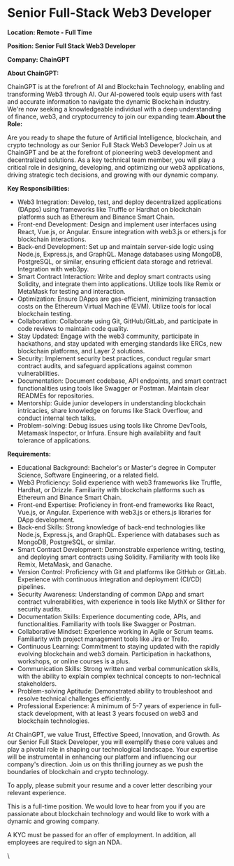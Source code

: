 # Senior Full-Stack Web3 Developer

**Location: Remote - Full Time**

**Position: Senior Full Stack Web3 Developer**

**Company: ChainGPT**



**About ChainGPT:**

ChainGPT is at the forefront of AI and Blockchain Technology, enabling and transforming Web3 through AI. Our AI-powered tools equip users with fast and accurate information to navigate the dynamic Blockchain industry. We're now seeking a knowledgeable individual with a deep understanding of finance, web3, and cryptocurrency to join our expanding team.**About the Role:**

Are you ready to shape the future of Artificial Intelligence, blockchain, and crypto technology as our Senior Full Stack Web3 Developer? Join us at ChainGPT and be at the forefront of pioneering web3 development and decentralized solutions. As a key technical team member, you will play a critical role in designing, developing, and optimizing our web3 applications, driving strategic tech decisions, and growing with our dynamic company.

**Key Responsibilities:**

* Web3 Integration: Develop, test, and deploy decentralized applications (DApps) using frameworks like Truffle or Hardhat on blockchain platforms such as Ethereum and Binance Smart Chain.
* Front-end Development: Design and implement user interfaces using React, Vue.js, or Angular. Ensure integration with web3.js or ethers.js for blockchain interactions.
* Back-end Development: Set up and maintain server-side logic using Node.js, Express.js, and GraphQL. Manage databases using MongoDB, PostgreSQL, or similar, ensuring efficient data storage and retrieval. Integration with web3py.
* Smart Contract Interaction: Write and deploy smart contracts using Solidity, and integrate them into applications. Utilize tools like Remix or MetaMask for testing and interaction.
* Optimization: Ensure DApps are gas-efficient, minimizing transaction costs on the Ethereum Virtual Machine (EVM). Utilize tools for local blockchain testing.
* Collaboration: Collaborate using Git, GitHub/GitLab, and participate in code reviews to maintain code quality.&#x20;
* Stay Updated: Engage with the web3 community, participate in hackathons, and stay updated with emerging standards like ERCs, new blockchain platforms, and Layer 2 solutions.
* Security: Implement security best practices, conduct regular smart contract audits, and safeguard applications against common vulnerabilities.
* Documentation: Document codebase, API endpoints, and smart contract functionalities using tools like Swagger or Postman. Maintain clear READMEs for repositories.
* Mentorship: Guide junior developers in understanding blockchain intricacies, share knowledge on forums like Stack Overflow, and conduct internal tech talks.
* Problem-solving: Debug issues using tools like Chrome DevTools, Metamask Inspector, or Infura. Ensure high availability and fault tolerance of applications.

**Requirements:**

* Educational Background: Bachelor's or Master's degree in Computer Science, Software Engineering, or a related field.
* Web3 Proficiency: Solid experience with web3 frameworks like Truffle, Hardhat, or Drizzle. Familiarity with blockchain platforms such as Ethereum and Binance Smart Chain.
* Front-end Expertise: Proficiency in front-end frameworks like React, Vue.js, or Angular. Experience with web3.js or ethers.js libraries for DApp development.
* Back-end Skills: Strong knowledge of back-end technologies like Node.js, Express.js, and GraphQL. Experience with databases such as MongoDB, PostgreSQL, or similar.
* Smart Contract Development: Demonstrable experience writing, testing, and deploying smart contracts using Solidity. Familiarity with tools like Remix, MetaMask, and Ganache.
* Version Control: Proficiency with Git and platforms like GitHub or GitLab. Experience with continuous integration and deployment (CI/CD) pipelines.
* Security Awareness: Understanding of common DApp and smart contract vulnerabilities, with experience in tools like MythX or Slither for security audits.
* Documentation Skills: Experience documenting code, APIs, and functionalities. Familiarity with tools like Swagger or Postman.
* Collaborative Mindset: Experience working in Agile or Scrum teams. Familiarity with project management tools like Jira or Trello.
* Continuous Learning: Commitment to staying updated with the rapidly evolving blockchain and web3 domain. Participation in hackathons, workshops, or online courses is a plus.
* Communication Skills: Strong written and verbal communication skills, with the ability to explain complex technical concepts to non-technical stakeholders.
* Problem-solving Aptitude: Demonstrated ability to troubleshoot and resolve technical challenges efficiently.
* Professional Experience: A minimum of 5-7 years of experience in full-stack development, with at least 3 years focused on web3 and blockchain technologies.

At ChainGPT, we value Trust, Effective Speed, Innovation, and Growth. As our Senior Full Stack Developer, you will exemplify these core values and play a pivotal role in shaping our technological landscape. Your expertise will be instrumental in enhancing our platform and influencing our company's direction. Join us on this thrilling journey as we push the boundaries of blockchain and crypto technology.

To apply, please submit your resume and a cover letter describing your relevant experience.

This is a full-time position. We would love to hear from you if you are passionate about blockchain technology and would like to work with a dynamic and growing company.

A KYC must be passed for an offer of employment. In addition, all employees are required to sign an NDA.

\
